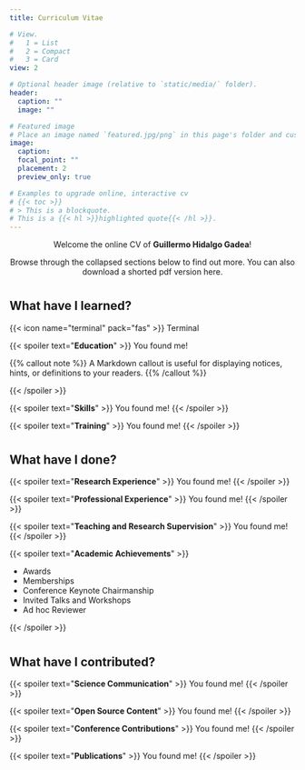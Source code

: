 ```yaml
---
title: Curriculum Vitae

# View.
#   1 = List
#   2 = Compact
#   3 = Card
view: 2

# Optional header image (relative to `static/media/` folder).
header:
  caption: ""
  image: ""

# Featured image
# Place an image named `featured.jpg/png` in this page's folder and customize its options here.
image:
  caption: 
  focal_point: ""
  placement: 2
  preview_only: true

# Examples to upgrade online, interactive cv
# {{< toc >}}
# > This is a blockquote.
# This is a {{< hl >}}highlighted quote{{< /hl >}}.
---
```


<div style="text-align: center;">
<p>
Welcome the online CV of <b>Guillermo Hidalgo Gadea</b>!
</p>
<p>
Browse through the collapsed sections below to find out more.
You can also download a shorted pdf version here.
</p>
</div>

#

## What have I learned?

{{< icon name="terminal" pack="fas" >}} Terminal

{{< spoiler text="**Education**" >}}
You found me!

{{% callout note %}}
A Markdown callout is useful for displaying notices, hints, or definitions to your readers.
{{% /callout %}}

{{< /spoiler >}}

{{< spoiler text="**Skills**" >}}
You found me!
{{< /spoiler >}}

{{< spoiler text="**Training**" >}}
You found me!
{{< /spoiler >}}

#

## What have I done?

{{< spoiler text="**Research Experience**" >}}
You found me!
{{< /spoiler >}}

{{< spoiler text="**Professional Experience**" >}}
You found me!
{{< /spoiler >}}

{{< spoiler text="**Teaching and Research Supervision**" >}}
You found me!
{{< /spoiler >}}

{{< spoiler text="**Academic Achievements**" >}}

- Awards
- Memberships
- Conference Keynote Chairmanship
- Invited Talks and Workshops
- Ad hoc Reviewer

{{< /spoiler >}}

#

## What have I contributed?

{{< spoiler text="**Science Communication**" >}}
You found me!
{{< /spoiler >}}

{{< spoiler text="**Open Source Content**" >}}
You found me!
{{< /spoiler >}}

{{< spoiler text="**Conference Contributions**" >}}
You found me!
{{< /spoiler >}}

{{< spoiler text="**Publications**" >}}
You found me!
{{< /spoiler >}}

